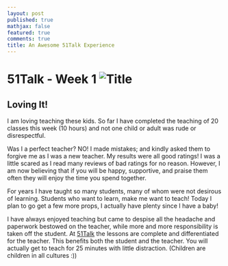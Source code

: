 ```yaml
---
layout: post
published: true
mathjax: false
featured: true
comments: true
title: An Awesome 51Talk Experience
---
```

<h1>51Talk - Week 1 <img src="51talk.png" alt="Title" /></h1>

<h2>Loving It!</h2>

<p>I am loving teaching these kids. So far I have completed the teaching of 20 classes this week (10 hours) and not one child or adult was rude or disrespectful.
  
Was I a perfect teacher? NO! I made mistakes; and kindly asked them to forgive me as I was a new teacher. My results were all good ratings!
I was a little scared as I read many reviews of bad ratings for no reason. However, I am now believing that if you will be happy, supportive, and praise them often they will enjoy the time you spend together.

For years I have taught so many students, many of whom were not desirous of learning. Students who want to learn, make me want to teach! Today I plan to go get a few more props, I actually have plenty since I have a baby!

I have always enjoyed teaching but came to despise all the headache and paperwork bestowed on the teacher, while more and more responsibility is taken off the student. At <a href="http://www.51talk.com/na?referrer=4825373">51Talk</a> the lessons are complete and differentiated for the teacher. This benefits both the student and the teacher. You will actually get to teach for 25 minutes with little distraction. (Children are children in all cultures :))</p>

